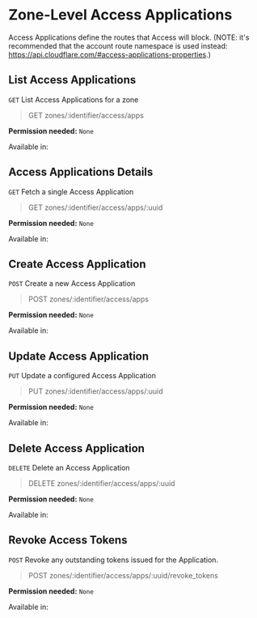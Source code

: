 # Zone-Level Access Applications

Access Applications define the routes that Access will block. (NOTE: it's recommended that the account route namespace is used instead: https://api.cloudflare.com/#access-applications-properties.)

## List Access Applications

`GET` List Access Applications for a zone

> GET zones/:identifier/access/apps

**Permission needed:** `None`

Available in:




## Access Applications Details

`GET` Fetch a single Access Application

> GET zones/:identifier/access/apps/:uuid

**Permission needed:** `None`

Available in:




## Create Access Application

`POST` Create a new Access Application

> POST zones/:identifier/access/apps

**Permission needed:** `None`

Available in:




## Update Access Application

`PUT` Update a configured Access Application

> PUT zones/:identifier/access/apps/:uuid

**Permission needed:** `None`

Available in:




## Delete Access Application

`DELETE` Delete an Access Application

> DELETE zones/:identifier/access/apps/:uuid

**Permission needed:** `None`

Available in:




## Revoke Access Tokens

`POST` Revoke any outstanding tokens issued for the Application.

> POST zones/:identifier/access/apps/:uuid/revoke_tokens

**Permission needed:** `None`

Available in:



